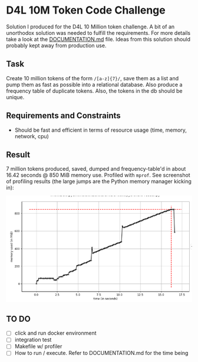 # D4L 10M Token Code Challenge
Solution I produced for the D4L 10 Million token challenge. A bit of an unorthodox solution was needed to fulfill the requirements. For more details take a look at the [DOCUMENTATION.md](./DOCUMENTATION.md) file. Ideas from this solution should probably kept away from production use.

## Task
Create 10 million tokens of the form `/[a-z]{7}/`, save them as a list and pump them as fast as possible into a relational database. Also produce a frequency table of duplicate tokens. Also, the tokens in the db should be unique.

## Requirements and Constraints
- Should be fast and efficient in terms of resource usage (time, memory, network, cpu)

## Result
7 million tokens produced, saved, dumped and frequency-table'd in about 16.42 seconds @ 850 MiB memory use. Profiled with `mprof`. See screenshot of profiling results (the large jumps are the Python memory manager kicking in):

![Profiling results of mprof](./mprof.png?raw=true "Profiling Results")

## TO DO
- [ ] click and run docker environment
- [ ] integration test
- [ ] Makefile w/ profiler
- [ ] How to run / execute. Refer to DOCUMENTATION.md for the time being